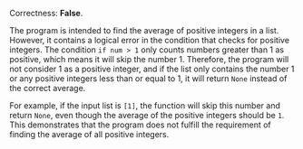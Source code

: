 Correctness: **False**.

The program is intended to find the average of positive integers in a list. However, it contains a logical error in the condition that checks for positive integers. The condition `if num > 1` only counts numbers greater than 1 as positive, which means it will skip the number 1. Therefore, the program will not consider 1 as a positive integer, and if the list only contains the number 1 or any positive integers less than or equal to 1, it will return `None` instead of the correct average.

For example, if the input list is `[1]`, the function will skip this number and return `None`, even though the average of the positive integers should be `1`. This demonstrates that the program does not fulfill the requirement of finding the average of all positive integers.